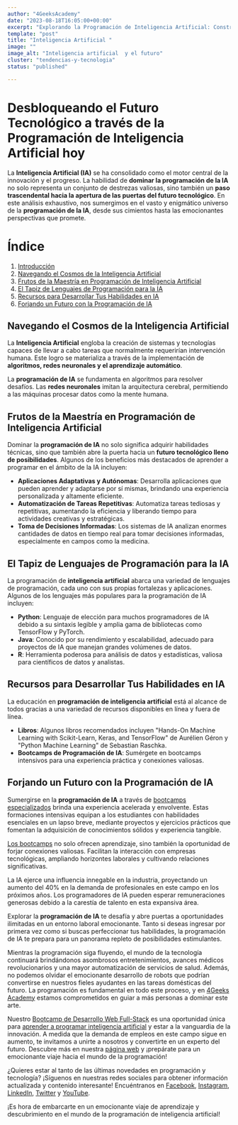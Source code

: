 ```yaml
---
author: "4GeeksAcademy"
date: "2023-08-18T16:05:00+00:00"
excerpt: "Explorando la Programación de Inteligencia Artificial: Construye el Futuro Tecnológico Ahora"
template: "post"
title: "Inteligencia Artificial "
image: ""
image_alt: "Inteligencia artificial  y el futuro"
cluster: "tendencias-y-tecnologia"
status: "published"

---
```


# Desbloqueando el Futuro Tecnológico a través de la Programación de Inteligencia Artificial hoy

La **Inteligencia Artificial (IA)** se ha consolidado como el motor central de la innovación y el progreso. La habilidad de **dominar la programación de la IA** no solo representa un conjunto de destrezas valiosas, sino también un **paso trascendental hacia la apertura de las puertas del futuro tecnológico**. En este análisis exhaustivo, nos sumergimos en el vasto y enigmático universo de la **programación de la IA**, desde sus cimientos hasta las emocionantes perspectivas que promete.



# Índice

1. [Introducción](#introducción)
2. [Navegando el Cosmos de la Inteligencia Artificial](#navegando-el-cosmos-de-la-inteligencia-artificial)
3. [Frutos de la Maestría en Programación de Inteligencia Artificial](#frutos-de-la-maestría-en-programación-de-inteligencia-artificial)
4. [El Tapiz de Lenguajes de Programación para la IA](#el-tapiz-de-lenguajes-de-programación-para-la-ia)
5. [Recursos para Desarrollar Tus Habilidades en IA](#recursos-para-desarrollar-tus-habilidades-en-ia)
6. [Forjando un Futuro con la Programación de IA](#forjando-un-futuro-con-la-programación-de-ia)



## Navegando el Cosmos de la Inteligencia Artificial

La **Inteligencia Artificial** engloba la creación de sistemas y tecnologías capaces de llevar a cabo tareas que normalmente requerirían intervención humana. Este logro se materializa a través de la implementación de **algoritmos, redes neuronales y el aprendizaje automático**.

La **programación de IA** se fundamenta en algoritmos para resolver desafíos. Las **redes neuronales** imitan la arquitectura cerebral, permitiendo a las máquinas procesar datos como la mente humana.

## Frutos de la Maestría en Programación de Inteligencia Artificial

Dominar la **programación de IA** no solo significa adquirir habilidades técnicas, sino que también abre la puerta hacia un **futuro tecnológico lleno de posibilidades**. Algunos de los beneficios más destacados de aprender a programar en el ámbito de la IA incluyen:

- **Aplicaciones Adaptativas y Autónomas**: Desarrolla aplicaciones que pueden aprender y adaptarse por sí mismas, brindando una experiencia personalizada y altamente eficiente.
- **Automatización de Tareas Repetitivas**: Automatiza tareas tediosas y repetitivas, aumentando la eficiencia y liberando tiempo para actividades creativas y estratégicas.
- **Toma de Decisiones Informadas**: Los sistemas de IA analizan enormes cantidades de datos en tiempo real para tomar decisiones informadas, especialmente en campos como la medicina.

## El Tapiz de Lenguajes de Programación para la IA

La programación de **inteligencia artificial** abarca una variedad de lenguajes de programación, cada uno con sus propias fortalezas y aplicaciones. Algunos de los lenguajes más populares para la programación de IA incluyen:

- **Python**: Lenguaje de elección para muchos programadores de IA debido a su sintaxis legible y amplia gama de bibliotecas como TensorFlow y PyTorch.
- **Java**: Conocido por su rendimiento y escalabilidad, adecuado para proyectos de IA que manejan grandes volúmenes de datos.
- **R**: Herramienta poderosa para análisis de datos y estadísticas, valiosa para científicos de datos y analistas.

## Recursos para Desarrollar Tus Habilidades en IA

La educación en **programación de inteligencia artificial** está al alcance de todos gracias a una variedad de recursos disponibles en línea y fuera de línea.

- **Libros**: Algunos libros recomendados incluyen "Hands-On Machine Learning with Scikit-Learn, Keras, and TensorFlow" de Aurélien Géron y "Python Machine Learning" de Sebastian Raschka.
- **Bootcamps de Programación de IA**: Sumérgete en bootcamps intensivos para una experiencia práctica y conexiones valiosas.

## Forjando un Futuro con la Programación de IA

Sumergirse en la **programación de IA** a través de [bootcamps especializados](https://4geeksacademy.com/es/aprender-a-programar/aprender-a-programar-desde-cero) brinda una experiencia acelerada y envolvente. Estas formaciones intensivas equipan a los estudiantes con habilidades esenciales en un lapso breve, mediante proyectos y ejercicios prácticos que fomentan la adquisición de conocimientos sólidos y experiencia tangible.

[Los bootcamps](https://4geeksacademy.com/es/aprender-a-programar/aprender-a-programar-desde-cero) no solo ofrecen aprendizaje, sino también la oportunidad de forjar conexiones valiosas. Facilitan la interacción con empresas tecnológicas, ampliando horizontes laborales y cultivando relaciones significativas.

La IA ejerce una influencia innegable en la industria, proyectando un aumento del 40% en la demanda de profesionales en este campo en los próximos años. Los programadores de IA pueden esperar remuneraciones generosas debido a la carestía de talento en esta expansiva área.

Explorar la **programación de IA** te desafía y abre puertas a oportunidades ilimitadas en un entorno laboral emocionante. Tanto si deseas ingresar por primera vez como si buscas perfeccionar tus habilidades, la programación de IA te prepara para un panorama repleto de posibilidades estimulantes.
 

Mientras la programación siga fluyendo, el mundo de la tecnología continuará brindándonos asombrosos entretenimientos, avances médicos revolucionarios y una mayor automatización de servicios de salud. Además, no podemos olvidar el emocionante desarrollo de robots que podrían convertirse en nuestros fieles ayudantes en las tareas domésticas del futuro. La programación es fundamental en todo este proceso, y en [4Geeks Academy](https://4geeksacademy.com/es/geeks-vs-otros) estamos comprometidos en guiar a más personas a dominar este arte.

Nuestro [Bootcamp de Desarrollo Web Full-Stack](https://4geeksacademy.com/us/coding-bootcamps/datascience-machine-learning) es una oportunidad única para [aprender a programar inteligencia artificial](https://4geeksacademy.com/us/coding-bootcamps/datascience-machine-learning) y estar a la vanguardia de la innovación. A medida que la demanda de empleos en este campo sigue en aumento, te invitamos a unirte a nosotros y convertirte en un experto del futuro. Descubre más en nuestra [página web](https://4geeksacademy.com/es/inicio/?lang=es) y ¡prepárate para un emocionante viaje hacia el mundo de la programación!

¿Quieres estar al tanto de las últimas novedades en programación y tecnología? ¡Síguenos en nuestras redes sociales para obtener información actualizada y contenido interesante! Encuéntranos en [Facebook](https://www.facebook.com/4GeeksAcademyCL), [Instagram](https://www.instagram.com/4geeksacademycl/), [LinkedIn](https://www.linkedin.com/school/4geeks-academy-latam/), [Twitter](https://twitter.com/4geeksacademycl) y [YouTube](https://www.youtube.com/c/4GeeksAcademy).

¡Es hora de embarcarte en un emocionante viaje de aprendizaje y descubrimiento en el mundo de la programación de inteligencia artificial!
